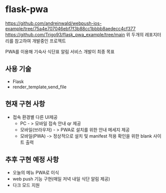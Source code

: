 # flask-pwa

https://github.com/andreinwald/webpush-ios-example/tree/75a4e707046ebf7f3b88cc1bbbb8aedecc4cf377
https://github.com/Trigo93/flask_pwa_example/tree/main
위 두개의 레포지터리를 참고하여 개발중인 프로젝트

PWA를 이용해 기숙사 식단표 알림 서비스 개발이 최종 목표

## 사용 기술
- Flask
- render_template,send_file


## 현재 구현 사항

+ 접속 환경별 다른 UI제공
    - PC - > 모바일 접속 안내 qr 제공
    - 모바일(브라우저) - > PWA로 설치를 위한 안내 메세지 제공
    - 모바일(PWA) -> 정상적으로 설치 및 manifest 적용 확인을 위한 blank 사이트 출력

## 추후 구현 예정 사항

+ 오늘의 메뉴 PWA로 이식
+ web push 기능 구현(매일 저녁 내일 식단 알림 제공)
+ 다크 모드 지원


